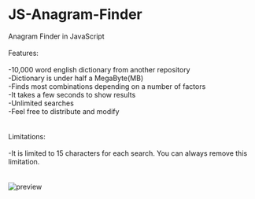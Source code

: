 # JS-Anagram-Finder
Anagram Finder in JavaScript
<br><br>
Features:
<br><br>
-10,000 word english dictionary from another repository<br>
-Dictionary is under half a MegaByte(MB)<br>
-Finds most combinations depending on a number of factors<br>
-It takes a few seconds to show results<br>
-Unlimited searches<br>
-Feel free to distribute and modify<br>
<br><br>
Limitations:
<br><br>
-It is limited to 15 characters for each search. You can always remove this limitation.<br>
<br><br>
![preview](https://github.com/lexterror/JS-Anagram-Finder/assets/16135535/da9d28e9-9ce3-4ba8-b556-d28415ea941f)
<br>
